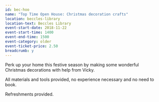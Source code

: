 ```yaml
---
id: bec-hoo
name: "Top Time Open House: Christmas decoration crafts"
location: beccles-library
location-text: Beccles Library
event-start-date: 2018-11-22
event-start-time: 1400
event-end-time: 1500
event-category: older
event-ticket-price: 2.50
breadcrumb: y
---
```


Perk up your home this festive season by making some wonderful Christmas decorations with help from Vicky.

All materials and tools provided, no experience necessary and no need to book.

Refreshments provided.
